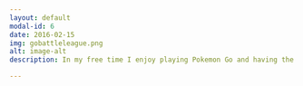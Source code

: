 ```yaml
---
layout: default
modal-id: 6
date: 2016-02-15
img: gobattleleague.png
alt: image-alt
description: In my free time I enjoy playing Pokemon Go and having the advantage of walking around in the city.

---
```

